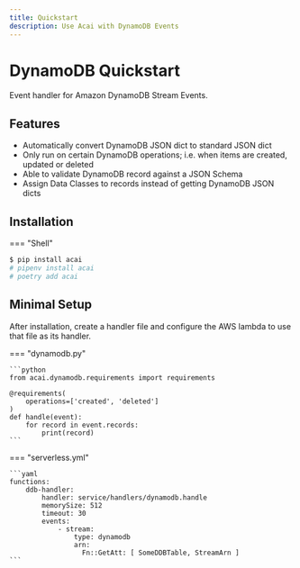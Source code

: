 ```yaml
---
title: Quickstart
description: Use Acai with DynamoDB Events
---
```


# DynamoDB Quickstart

Event handler for Amazon DynamoDB Stream Events.

## Features

* Automatically convert DynamoDB JSON dict to standard JSON dict
* Only run on certain DynamoDB operations; i.e. when items are created, updated or deleted
* Able to validate DynamoDB record against a JSON Schema
* Assign Data Classes to records instead of getting DynamoDB JSON dicts

## Installation

=== "Shell"
```bash
$ pip install acai
# pipenv install acai
# poetry add acai
```

## Minimal Setup

After installation, create a handler file and configure the AWS lambda to use that file as its handler.

=== "dynamodb.py"

    ```python
    from acai.dynamodb.requirements import requirements
    
    @requirements(
        operations=['created', 'deleted']
    )
    def handle(event):
        for record in event.records:
            print(record)
    ```

=== "serverless.yml"

    ```yaml
    functions:
        ddb-handler:
            handler: service/handlers/dynamodb.handle
            memorySize: 512
            timeout: 30
            events:
                - stream:
                    type: dynamodb
                    arn:
                      Fn::GetAtt: [ SomeDDBTable, StreamArn ]
    ```
